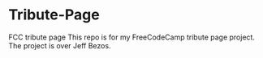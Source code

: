 # Tribute-Page
FCC tribute page 
This repo is for my FreeCodeCamp tribute page project. The project is over Jeff Bezos.
